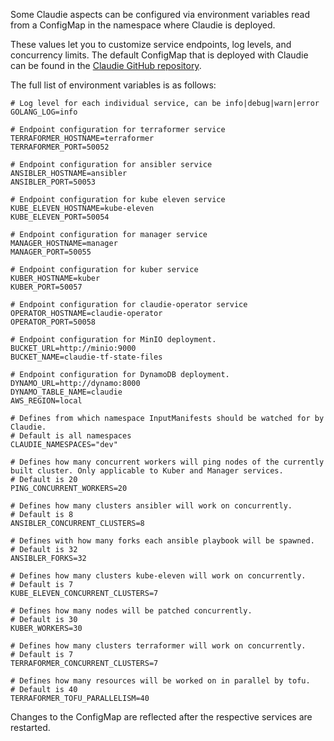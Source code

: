 Some Claudie aspects can be configured via environment variables read from a ConfigMap in the namespace where Claudie is deployed.

These values let you to customize service endpoints, log levels, and concurrency limits. The default ConfigMap that is
deployed with Claudie can be found in the [Claudie GitHub repository](https://github.com/berops/claudie/blob/master/manifests/claudie/.env).

The full list of environment variables is as follows:

```
# Log level for each individual service, can be info|debug|warn|error
GOLANG_LOG=info

# Endpoint configuration for terraformer service
TERRAFORMER_HOSTNAME=terraformer
TERRAFORMER_PORT=50052

# Endpoint configuration for ansibler service
ANSIBLER_HOSTNAME=ansibler
ANSIBLER_PORT=50053

# Endpoint configuration for kube eleven service
KUBE_ELEVEN_HOSTNAME=kube-eleven
KUBE_ELEVEN_PORT=50054

# Endpoint configuration for manager service
MANAGER_HOSTNAME=manager
MANAGER_PORT=50055

# Endpoint configuration for kuber service
KUBER_HOSTNAME=kuber
KUBER_PORT=50057

# Endpoint configuration for claudie-operator service
OPERATOR_HOSTNAME=claudie-operator
OPERATOR_PORT=50058

# Endpoint configuration for MinIO deployment.
BUCKET_URL=http://minio:9000
BUCKET_NAME=claudie-tf-state-files

# Endpoint configuration for DynamoDB deployment.
DYNAMO_URL=http://dynamo:8000
DYNAMO_TABLE_NAME=claudie
AWS_REGION=local

# Defines from which namespace InputManifests should be watched for by Claudie.
# Default is all namespaces
CLAUDIE_NAMESPACES="dev"

# Defines how many concurrent workers will ping nodes of the currently built cluster. Only applicable to Kuber and Manager services.
# Default is 20
PING_CONCURRENT_WORKERS=20

# Defines how many clusters ansibler will work on concurrently.
# Default is 8
ANSIBLER_CONCURRENT_CLUSTERS=8

# Defines with how many forks each ansible playbook will be spawned.
# Default is 32
ANSIBLER_FORKS=32

# Defines how many clusters kube-eleven will work on concurrently.
# Default is 7
KUBE_ELEVEN_CONCURRENT_CLUSTERS=7

# Defines how many nodes will be patched concurrently.
# Default is 30
KUBER_WORKERS=30

# Defines how many clusters terraformer will work on concurrently.
# Default is 7
TERRAFORMER_CONCURRENT_CLUSTERS=7

# Defines how many resources will be worked on in parallel by tofu.
# Default is 40
TERRAFORMER_TOFU_PARALLELISM=40
```

Changes to the ConfigMap are reflected after the respective services are restarted.
